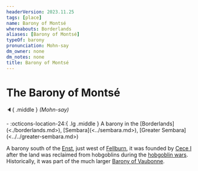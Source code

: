 ```yaml
---
headerVersion: 2023.11.25
tags: [place]
name: Barony of Montsé
whereabouts: Borderlands
aliases: [Barony of Montsé]
typeOf: barony
pronunciation: Mohn-say
dm_owner: none
dm_notes: none
title: Barony of Montsé
---
```

# The Barony of Montsé
:speaker:{ .middle } *(Mohn-say)*  
<div class="grid cards ext-narrow-margin ext-one-column" markdown>
-    :octicons-location-24:{ .lg .middle } A barony in the [Borderlands](<./borderlands.md>), [Sembara](<../sembara.md>), [Greater Sembara](<../../greater-sembara.md>)  
</div>


A barony south of the [Enst](<../../rivers/wistel-enst-watershed/enst.md>), just west of [Fellburn](<../heartlands/fellburn.md>), it was founded by [Cece I](<../../../../people/historical-figures/sembaran-royalty/cece-i.md>) after the land was reclaimed from hobgoblins during the [hobgoblin wars](<../../../../history/third-hobgoblin-war-sembara.md>). Historically, it was part of the much larger [Barony of Vaubonne](<./barony-of-vaubonne.md>).